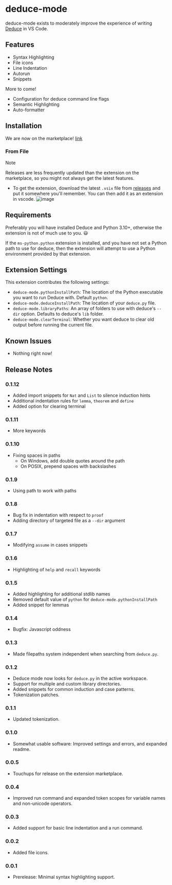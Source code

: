 # deduce-mode

deduce-mode exists to  moderately improve the experience of writing [Deduce](https://github.com/jsiek/deduce/) in VS Code.

## Features

- Syntax Highlighting
- File icons
- Line Indentation
- Autorun
- Snippets

More to come!
- Configuration for deduce command line flags
- Semantic Highlighting
- Auto-formatter

## Installation
We are now on the marketplace! [link](https://marketplace.visualstudio.com/manage/publishers/calvinjosenhans/extensions/deduce-mode/hub?_a=acquisition)

### From File
> [!NOTE]
> Releases are less frequently updated than the extension on the marketplace, so you might not always get the latest features.
- To get the extension, download the latest `.vsix` file from [releases](https://github.com/HalflingHelper/deduce-mode/releases) 
and put it somewhere you'll remember. You can then add it as an extension in vscode.
![image](https://github.com/user-attachments/assets/7c840dbd-d781-4e3d-aa91-6606d4ff8bff)


## Requirements
Preferably you will have installed Deduce and Python 3.10+, otherwise the extension is not of much use to you. 😃

If the `ms-python.python` extension is installed, and you have not set a Python path to use for deduce, then the extension
will attempt to use a Python environment provided by that extension.


## Extension Settings
This extension contributes the following settings:
- `deduce-mode.pythonInstallPath`: The location of the Python executable you want to run Deduce with. Default `python`.
- `deduce-mode.deduceInstallPath`: The location of your `deduce.py` file.
- `deduce-mode.libraryPaths`: An array of folders to use with deduce's `--dir` option. Defaults to deduce's `lib` folder.
- `deduce-mode.clearTerminal`: Whether you want deduce to clear old output before running the current file.

## Known Issues
- Nothing right now!

## Release Notes

### 0.1.12
- Added import snippets for `Nat` and `List` to silence induction hints
- Additional indentation rules for `lemma`, `theorem` and `define`
- Added option for clearing terminal

### 0.1.11
- More keywords

### 0.1.10
- Fixing spaces in paths
  - On Windows, add double quotes around the path
  - On POSIX, prepend spaces with backslashes

### 0.1.9
- Using path to work with paths

### 0.1.8
- Bug fix in indentation with respect to `proof`
- Adding directory of targeted file as a `--dir` argument

### 0.1.7
- Modifying `assume` in cases snippets

### 0.1.6
- Highlighting of `help` and `recall` keywords

### 0.1.5
- Added highlighting for additional stdlib names
- Removed default value of `python` for `deduce-mode.pythonInstallPath`
- Added snippet for lemmas

### 0.1.4
- Bugfix: Javascript oddness

### 0.1.3
- Made filepaths system independent when searching from `deduce.py`.

### 0.1.2
- Deduce mode now looks for `deduce.py` in the active workspace. 
- Support for multiple and custom library directories.
- Added snippets for common induction and case patterns.
- Tokenization patches.

### 0.1.1
- Updated tokenization. 

### 0.1.0
- Somewhat usable software: Improved settings and errors, and expanded readme.

### 0.0.5
- Touchups for release on the extension marketplace.

### 0.0.4
- Improved run command and expanded token scopes for variable names and non-unicode operators.

### 0.0.3
- Added support for basic line indentation and a run command.

### 0.0.2
- Added file icons.

### 0.0.1
- Prerelease: Minimal syntax highlighting support.
